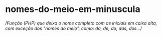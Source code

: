 nomes-do-meio-em-minuscula
==========================

/*Função (PHP) que deixa o nome completo com as iniciais em caixa alta, com exceção dos "nomes do meio", como: da, de, do, das, dos...*/

<?php
function nomesDoMeio($nome) {
	$nome = strtolower($nome);
	$nomeEmArray = explode(" ", $nome);

	$excessoes = array("da", "de", "do", "das", "dos");

	foreach ($nomeEmArray as $palavra) {
		if (in_array($palavra, $excessoes)) {
			echo $palavra . " ";
			continue;
		} else {
			echo ucwords($palavra . " ");
		}
	}
}
?>
